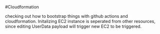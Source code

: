 #Cloudformation

checking out how to bootstrap things with github actions and cloudformation. Initalizing EC2 instance is seperated from other resources, since editing UserData payload will trigger new EC2 to be triggered.
